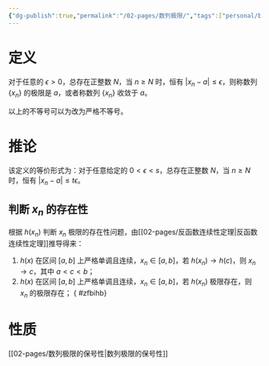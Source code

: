 ```yaml
---
{"dg-publish":true,"permalink":"/02-pages/数列极限/","tags":["personal/blog","高等数学/极限"]}
---
```


# 定义
对于任意的 $\displaystyle \epsilon >0$，总存在正整数 $\displaystyle N$，当 $\displaystyle n\geq N$ 时，恒有 $\displaystyle |x_{n}-a|\leq \epsilon$，则称数列 $\displaystyle \{x_{n}\}$ 的极限是 $\displaystyle a$，或者称数列 $\displaystyle \{x_{n}\}$ 收敛于 $\displaystyle a$。

以上的不等号可以为改为严格不等号。
# 推论

该定义的等价形式为：对于任意给定的 $\displaystyle 0<\epsilon<s$，总存在正整数 $\displaystyle N$，当 $\displaystyle n \ge N$ 时，恒有 $\displaystyle |x_{n}-a|\leq t\epsilon$。

## 判断 $\displaystyle x_{n}$ 的存在性
根据 $\displaystyle h(x_{n})$ 判断 $\displaystyle x_{n}$ 极限的存在性问题，由[[02-pages/反函数连续性定理\|反函数连续性定理]]推导得来：
 1. $\displaystyle h(x)$ 在区间 $\displaystyle [a,b]$ 上严格单调且连续，$\displaystyle x_{n} \in [a,b]$，若 $\displaystyle h(x_{n})\to h(c)$，则 $\displaystyle x_{n}\to c$，其中 $\displaystyle a<c<b$；
 2. $\displaystyle h(x)$ 在区间 $\displaystyle [a,b]$ 上严格单调且连续，$\displaystyle x_{n} \in [a,b]$，若 $\displaystyle h(x_{n})$ 极限存在，则 $\displaystyle x_{n}$ 的极限存在；
{ #zfbihb}

# 性质
[[02-pages/数列极限的保号性\|数列极限的保号性]]


